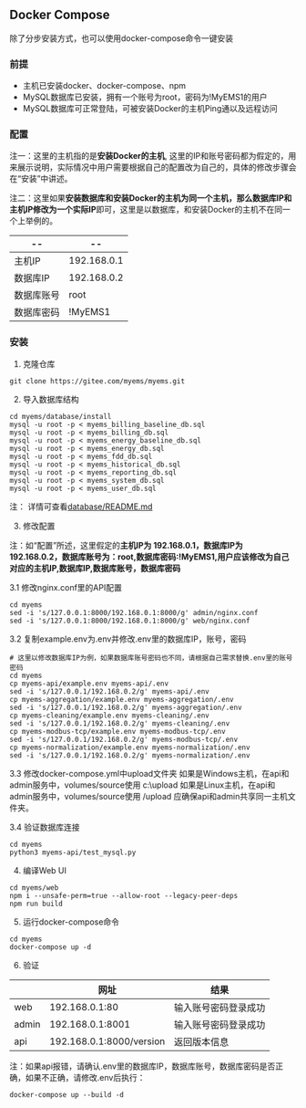 ## Docker Compose
除了分步安装方式，也可以使用docker-compose命令一键安装

### 前提

- 主机已安装docker、docker-compose、npm
- MySQL数据库已安装，拥有一个账号为root，密码为!MyEMS1的用户
- MySQL数据库可正常登陆，可被安装Docker的主机Ping通以及远程访问

### 配置

注一：这里的主机指的是**安装Docker的主机**, 这里的IP和账号密码都为假定的，用来展示说明，实际情况中用户需要根据自己的配置改为自己的，具体的修改步骤会在“安装”中讲述。

注二：这里如果**安装数据库和安装Docker的主机为同一个主机，那么数据库IP和主机IP修改为一个实际IP**即可，这里是以数据库，和安装Docker的主机不在同一个上举例的。

| --         | --          |
| ---------- | ----------- |
| 主机IP     | 192.168.0.1 |
| 数据库IP   | 192.168.0.2 |
| 数据库账号 | root        |
| 数据库密码 | !MyEMS1        |

### 安装

1.  克隆仓库
```
git clone https://gitee.com/myems/myems.git 
```

2.  导入数据库结构

```
cd myems/database/install
mysql -u root -p < myems_billing_baseline_db.sql
mysql -u root -p < myems_billing_db.sql
mysql -u root -p < myems_energy_baseline_db.sql
mysql -u root -p < myems_energy_db.sql
mysql -u root -p < myems_fdd_db.sql
mysql -u root -p < myems_historical_db.sql
mysql -u root -p < myems_reporting_db.sql
mysql -u root -p < myems_system_db.sql
mysql -u root -p < myems_user_db.sql
```
注： 详情可查看[database/README.md](./database/README.md)


3.  修改配置

注：如“配置”所述，这里假定的**主机IP为 192.168.0.1，数据库IP为 192.168.0.2，数据库账号为：root,数据库密码:!MyEMS1,用户应该修改为自己对应的主机IP,数据库IP,数据库账号，数据库密码**

3.1  修改nginx.conf里的API配置
```
cd myems
sed -i 's/127.0.0.1:8000/192.168.0.1:8000/g' admin/nginx.conf
sed -i 's/127.0.0.1:8000/192.168.0.1:8000/g' web/nginx.conf
```

3.2  复制example.env为.env并修改.env里的数据库IP，账号，密码
```
# 这里以修改数据库IP为例，如果数据库账号密码也不同，请根据自己需求替换.env里的账号密码
cd myems
cp myems-api/example.env myems-api/.env
sed -i 's/127.0.0.1/192.168.0.2/g' myems-api/.env
cp myems-aggregation/example.env myems-aggregation/.env
sed -i 's/127.0.0.1/192.168.0.2/g' myems-aggregation/.env
cp myems-cleaning/example.env myems-cleaning/.env
sed -i 's/127.0.0.1/192.168.0.2/g' myems-cleaning/.env
cp myems-modbus-tcp/example.env myems-modbus-tcp/.env
sed -i 's/127.0.0.1/192.168.0.2/g' myems-modbus-tcp/.env
cp myems-normalization/example.env myems-normalization/.env
sed -i 's/127.0.0.1/192.168.0.2/g' myems-normalization/.env 
```

3.3 修改docker-compose.yml中upload文件夹
如果是Windows主机，在api和admin服务中，volumes/source使用 c:\upload
如果是Linux主机，在api和admin服务中，volumes/source使用 /upload
应确保api和admin共享同一主机文件夹。

3.4  验证数据库连接
```
cd myems
python3 myems-api/test_mysql.py
```

4.  编译Web UI

```
cd myems/web
npm i --unsafe-perm=true --allow-root --legacy-peer-deps
npm run build
```

5. 运行docker-compose命令

```
cd myems
docker-compose up -d 
```

6. 验证

|       | 网址                    | 结果             |
| ----- | ----------------------- | ---------------- |
| web   | 192.168.0.1:80          | 输入账号密码登录成功 |
| admin | 192.168.0.1:8001        | 输入账号密码登录成功 |
| api   | 192.168.0.1:8000/version| 返回版本信息       |
注：如果api报错，请确认.env里的数据库IP，数据库账号，数据库密码是否正确，如果不正确，请修改.env后执行：
```
docker-compose up --build -d
```
